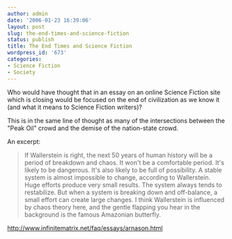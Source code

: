 ```yaml
---
author: admin
date: '2006-01-23 16:39:06'
layout: post
slug: the-end-times-and-science-fiction
status: publish
title: The End Times and Science Fiction
wordpress_id: '673'
categories:
- Science Fiction
- Society
---
```

Who would have thought that in an essay on an online Science Fiction site which is closing would be focused on the end of civilization as we know it (and what it means to Science Fiction writers)?

This is in the same line of thought as many of the intersections between the "Peak Oil" crowd and the demise of the nation-state crowd.

An excerpt:
<blockquote>If Wallerstein is right, the next 50 years of human history will be a period of breakdown and chaos. It won't be a comfortable period. It's likely to be dangerous. It's also likely to be full of possibility. A stable system is almost impossible to change, according to Wallerstein. Huge efforts produce very small results. The system always tends to restabilize. But when a system is breaking down and off-balance, a small effort can create large changes. I think Wallerstein is influenced by chaos theory here, and the gentle flapping you hear in the background is the famous Amazonian butterfly.</blockquote>
<a href="http://www.infinitematrix.net/faq/essays/arnason.html"> http://www.infinitematrix.net/faq/essays/arnason.html</a>
